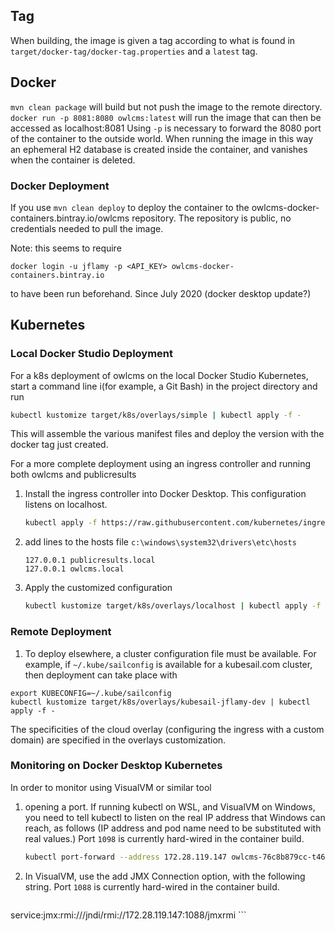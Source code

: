 ## Tag

When building, the image is given a tag according to what is found in `target/docker-tag/docker-tag.properties` and a `latest` tag.

## Docker

`mvn clean package` will build but not push the image to the remote directory.   
`docker run -p 8081:8080 owlcms:latest` will run the image that can then be accessed as localhost:8081
Using `-p` is necessary to forward the 8080 port of the container to the outside world.
When running the image in this way an ephemeral H2 database is created inside the container, and vanishes when the container is deleted.

### Docker Deployment

If you use `mvn clean deploy` to deploy the container to the owlcms-docker-containers.bintray.io/owlcms repository.  The repository is public, no credentials needed to pull the image.

Note: this seems to require 

```
docker login -u jflamy -p <API_KEY> owlcms-docker-containers.bintray.io
```

to have been run beforehand. Since July 2020 (docker desktop update?)


## Kubernetes

### Local Docker Studio Deployment

For a k8s deployment  of owlcms on the local Docker Studio Kubernetes, start a command line i(for example, a Git Bash) in the project directory and run

```bash
kubectl kustomize target/k8s/overlays/simple | kubectl apply -f -
```

This will assemble the various manifest files and deploy the version with the docker tag just created.

For a more complete deployment using an ingress controller and running both owlcms and publicresults

1. Install the ingress controller into Docker Desktop.  This configuration listens on localhost.

   ```bash
   kubectl apply -f https://raw.githubusercontent.com/kubernetes/ingress-nginx/controller-v0.34.1/deploy/static/provider/cloud/deploy.yaml
   ```
   
2. add lines to the hosts file `c:\windows\system32\drivers\etc\hosts`

   ```
   127.0.0.1 publicresults.local
   127.0.0.1 owlcms.local
   ```

3. Apply the customized configuration

   ```bash
   kubectl kustomize target/k8s/overlays/localhost | kubectl apply -f 
   ```

### Remote Deployment

1. To deploy elsewhere, a cluster configuration file must be available.  For example, if `~/.kube/sailconfig` is available for a kubesail.com cluster, then deployment can take place with

```
export KUBECONFIG=~/.kube/sailconfig
kubectl kustomize target/k8s/overlays/kubesail-jflamy-dev | kubectl apply -f -
```

The specificities of the cloud overlay (configuring the ingress with a custom domain) are specified in the overlays customization.

### Monitoring on Docker Desktop Kubernetes

In order to monitor using VisualVM or similar tool

1. opening a port. If running kubectl on WSL, and VisualVM on Windows, you need to tell kubectl to listen on the real IP address that Windows can reach, as follows (IP address and pod name need to be substituted with real values.)  Port `1098` is currently hard-wired in the container build.

   ```bash
   kubectl port-forward --address 172.28.119.147 owlcms-76c8b879cc-t46 1098
   ```

2. In VisualVM, use the add JMX Connection option, with the following string.  Port `1088` is currently hard-wired in the container build.

    ```
service:jmx:rmi:///jndi/rmi://172.28.119.147:1088/jmxrmi
    ```

